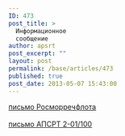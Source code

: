 ```yaml
---
ID: 473
post_title: >
  Информационное
  сообщение
author: apsrt
post_excerpt: ""
layout: post
permalink: /base/articles/473
published: true
post_date: 2013-05-07 15:43:00
---
```

<a href="http://www.apsrt.ru/docs/16ss.pdf"><span style="text-decoration:underline;"> письмо   Росморречфлота </span></a><br />
<br />
 <a href="http://www.apsrt.ru/docs/15ss.pdf"><span style="text-decoration:underline;"> письмо АПСРТ 2-01/100 </span></a>